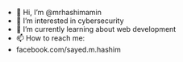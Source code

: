 - 👋 Hi, I’m @mrhashimamin
- 👀 I’m interested in cybersecurity
- 🌱 I’m currently learning about web development
- 📫 How to reach me:
- facebook.com/sayed.m.hashim

<!---
mrhashimamin/mrhashimamin is a ✨ special ✨ repository because its `README.md` (this file) appears on your GitHub profile.
You can click the Preview link to take a look at your changes.
--->
